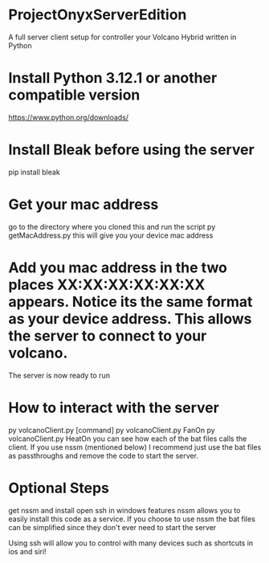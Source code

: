 # ProjectOnyxServerEdition

A full server client setup for controller your Volcano Hybrid written in Python

# Install Python 3.12.1 or another compatible version

https://www.python.org/downloads/

# Install Bleak before using the server

pip install bleak

# Get your mac address

go to the directory where you cloned this and run the script
py getMacAddress.py
this will give you your device mac address

# Add you mac address in the two places XX:XX:XX:XX:XX:XX appears. Notice its the same format as your device address. This allows the server to connect to your volcano.

The server is now ready to run

# How to interact with the server

py volcanoClient.py [command]
py volcanoClient.py FanOn
py volcanoClient.py HeatOn
you can see how each of the bat files calls the client. If you use nssm (mentioned below) I recommend just use the bat files as passthroughs and remove the code to start the server.

# Optional Steps

get nssm and install open ssh in windows features
nssm allows you to easily install this code as a service. If you choose to use nssm the bat files can be simplified since they don't ever need to start the server

Using ssh will allow you to control with many devices such as shortcuts in ios and siri!
